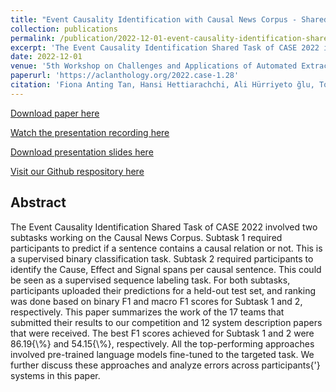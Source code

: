 ```yaml
---
title: "Event Causality Identification with Causal News Corpus - Shared Task 3, CASE 2022"
collection: publications
permalink: /publication/2022-12-01-event-causality-identification-shared-task-2022
excerpt: 'The Event Causality Identification Shared Task of CASE 2022 involved two subtasks working on the Causal News Corpus. Subtask 1 required participants to predict if a sentence contains a causal relation or not. This is a supervised binary classification task. Subtask 2 required participants to identify the Cause, Effect and Signal spans per causal sentence. This could be seen as a supervised sequence labeling task. For both subtasks, participants uploaded their predictions for a held-out test set, and ranking was done based on binary F1 and macro F1 scores for Subtask 1 and 2, respectively. This paper summarizes the work of the 17 teams that submitted their results to our competition and 12 system description papers that were received. The best F1 scores achieved for Subtask 1 and 2 were 86.19{\%} and 54.15{\%}, respectively. All the top-performing approaches involved pre-trained language models fine-tuned to the targeted task. We further discuss these approaches and analyze errors across participants{&apos;} systems in this paper.'
date: 2022-12-01
venue: '5th Workshop on Challenges and Applications of Automated Extraction of Socio-political Events from Text (CASE)'
paperurl: 'https://aclanthology.org/2022.case-1.28'
citation: 'Fiona Anting Tan, Hansi Hettiarachchi, Ali Hürriyeto ̆glu, Tommaso Caselli, Onur Uca, Farhana Ferdousi Liza, and Nelleke Oostdijk. 2022. Event Causality Identification with Causal News Corpus - Shared Task 3, CASE 2022. In Proceedings of the 5th Workshop on Challenges and Applications of Automated Extraction of Socio-political Events from Text (CASE), pages 195–208, Abu Dhabi, United Arab Emirates (Hybrid). Association for Computational Linguistics.'
---
```


<a href='https://aclanthology.org/2022.case-1.28'>Download paper here</a>

<a href='https://drive.google.com/file/d/17xbAXhhBhyfWZ4xcvs_MI83VW1nCVbBt/view?usp=sharing'>Watch the presentation recording here</a>

<a href='../files/slides/SharedTask3_CASE_2022.pdf'>Download presentation slides here</a>

<a href='https://github.com/tanfiona/CausalNewsCorpus'>Visit our Github respository here</a>

<h2>Abstract</h2>
The Event Causality Identification Shared Task of CASE 2022 involved two subtasks working on the Causal News Corpus. Subtask 1 required participants to predict if a sentence contains a causal relation or not. This is a supervised binary classification task. Subtask 2 required participants to identify the Cause, Effect and Signal spans per causal sentence. This could be seen as a supervised sequence labeling task. For both subtasks, participants uploaded their predictions for a held-out test set, and ranking was done based on binary F1 and macro F1 scores for Subtask 1 and 2, respectively. This paper summarizes the work of the 17 teams that submitted their results to our competition and 12 system description papers that were received. The best F1 scores achieved for Subtask 1 and 2 were 86.19{\%} and 54.15{\%}, respectively. All the top-performing approaches involved pre-trained language models fine-tuned to the targeted task. We further discuss these approaches and analyze errors across participants{&apos;} systems in this paper.
